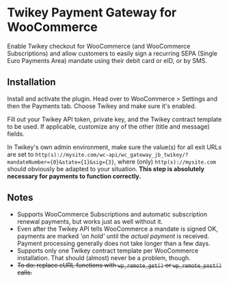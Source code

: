 # Twikey Payment Gateway for WooCommerce

Enable Twikey checkout for WooCommerce (and WooCommerce Subscriptions) and allow
customers to easily sign a recurring SEPA (Single Euro Payments Area) mandate
using their debit card or eID, or by SMS.

## Installation
Install and activate the plugin. Head over to WooCommerce > Settings and then
the Payments tab. Choose Twikey and make sure it's enabled.

Fill out your Twikey API token, private key, and the Twikey contract template to
be used. If applicable, customize any of the other (title and message) fields.

In Twikey's own admin environment, make sure the value(s) for all exit URLs are
set to
`http(s)://mysite.com/wc-api/wc_gateway_jb_twikey/?mandateNumber={0}&state={1}&sig={3}`,
where (only) `http(s)://mysite.com` should obviously be adapted to your
situation. **This step is absolutely necessary for payments to function
correctly.**

## Notes
* Supports WooCommerce Subscriptions and automatic subscription renewal
payments, but works just as well without it.
* Even after the Twikey API tells WooCommerce a mandate is signed OK, payments
are marked _'on hold'_ until the _actual payment_ is received. Payment
processing generally does not take longer than a few days.
* Supports only one Twikey contract template per WooCommerce installation. That
should (almost) never be a problem, though.
* ~~To do: replace cURL functions with `wp_remote_get()` or `wp_remote_post()`
calls.~~
